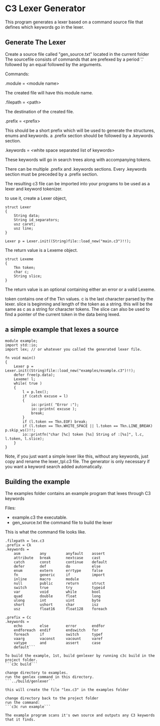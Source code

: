 # C3 Lexer Generator

This program generates a lexer based on a command source file that defines which keywords
go in the lexer.

## Generate The Lexer

Create a source file called "gen_source.txt" located in the current folder
The sourcefile consists of commands that are prefexed by a period '.' followed
by an equal followed by the arguments.

Commands:

.module = \<module name\>

The created file will have this module name.

.filepath = \<path\>

The destination of the created file.

.prefix = \<prefix\>

This should be a short prefix which will be used to generate the structures, enums
and keywords. a .prefix section should be followed by a .keywords section.

.keywords =
\<white space separated list of keywords\>

These keywords will go in search trees along with accompanying tokens.

There can be multiple .prefix and .keywords sections. Every .keywords section must be
preceded by a .prefix section.

The resulting c3 file can be imported into your programs to be used as a lexer and
keyword tokenizer.



to use it, create a Lexer object,

```
struct Lexer
{
	String data;
	String id_separators;
	usz caret;
	usz line;
}

Lexer p = Lexer.init((String)file::load_new("main.c3")!!);

```


The return value is a Lexeme object.

```
struct Lexeme
{
	Tkn token;
	char c;
	String slice;
}
```

The return value is an optional containing either an error or a valid Lexeme.

token contains one of the Tkn values.
c is the last character parsed by the lexer.
slice is beginning and length of the token as a string. this will be the same as c as a string for character tokens.
The slice can also be used to find a pointer of the current token in the data being lexed.

## a simple example that lexes a source

```
module example;
import std::io;
import lex; // or whatever you called the generated lexer file.

fn void main()
{
	Lexer p = Lexer.init((String)file::load_new("examples/example.c3")!!);
	defer free(p.data);
	Lexeme! l;
	while( true )
	{
		l = p.lex();
		if (catch excuse = l)
		{
			io::print( "Error :");
			io::printn( excuse );
			break;
		}
		if (l.token == Tkn.EOF) break;
		if (l.token == Tkn.WHITE_SPACE || l.token == Tkn.LINE_BREAK) p.skip_ws()!!;
		io::printfn("char [%c] token [%s] String of :[%s]", l.c, l.token, l.slice);
	}
}
```

Note, if you just want a simple lexer like this, without any keywords, just copy
and rename the lexer_tpl.c3 file. The generator is only necessary if you want
a keyword search added automatically.

## Building the example

The examples folder contains an example program that lexes through C3 keywords

Files:
* example.c3 the executable.
* gen_source.txt the command file to build the lexer

This is what the command file looks like.

```.module = lex
.filepath = lex.c3
.prefix = Ck
.keywords =
	asm			any			anyfault	assert
	attribute	break		nextcase	cast
	catch		const		continue	default
	defer		def 		do 			else
	enum		extern		errtype		false
	fn			generic		if			import
	inline 		macro		module 		
	null		public		return		struct
	switch		true		try 		typeid
	var 		void 		while		bool
	quad 		double 		float 		long
	ulong 		int			uint 		byte
	short 		ushort 		char 		isz
	usz			float16 	float128 	foreach

.prefix = Cc
.keywords = 
	echo 		else 		error 		endfor
	endforeach 	endif		endswitch	for
	foreach 	if 			switch 		typef
	vaarg 		vaconst 	vacount 	varef
	vatype		and 		assert 		case
	default```

To build the example, 1st, build genlexer by running c3c build in the project folder.
```c3c build```

change directory to examples.
run the genlex command in this directory.
```../build/genlexer```

this will create the file "lex.c3" in the examples folder

change directory back to the project folder
run the command:
```c3c run example```

The example program scans it's own source and outputs any C3 keywords that it finds.


